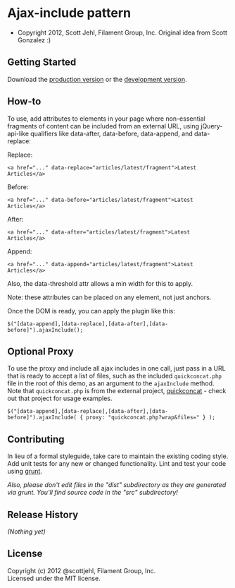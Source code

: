 # Ajax-include pattern 

* Copyright 2012, Scott Jehl, Filament Group, Inc. Original idea from Scott Gonzalez :)

## Getting Started
Download the [production version][min] or the [development version][max].

[min]: https://raw.github.com/filamentgroup/ajaxInclude/master/dist/ajaxInclude.min.js
[max]: https://raw.github.com/filamentgroup/ajaxInclude/master/dist/ajaxInclude.js

## How-to
To use, add attributes to elements in your page where non-essential fragments of content can be included from an external URL, using jQuery-api-like qualifiers like data-after, data-before, data-append, and data-replace:

Replace:

    <a href="..." data-replace="articles/latest/fragment">Latest Articles</a>

Before:

    <a href="..." data-before="articles/latest/fragment">Latest Articles</a>

After:

    <a href="..." data-after="articles/latest/fragment">Latest Articles</a>

Append:

    <a href="..." data-append="articles/latest/fragment">Latest Articles</a>


Also, the data-threshold attr allows a min width for this to apply.

Note: these attributes can be placed on any element, not just anchors.


Once the DOM is ready, you can apply the plugin like this: 

    $("[data-append],[data-replace],[data-after],[data-before]").ajaxInclude();
	

## Optional Proxy

To use the proxy and include all ajax includes in one call, just pass in a URL that is ready to accept a list of files, such as the included `quickconcat.php` file in the root of this demo, as an argument to the `ajaxInclude` method. Note that `quickconcat.php` is from the external project, [quickconcat](https://github.com/filamentgroup/quickconcat) - check out that project for usage examples.

    $("[data-append],[data-replace],[data-after],[data-before]").ajaxInclude( { proxy: "quickconcat.php?wrap&files=" } );
	
## Contributing
In lieu of a formal styleguide, take care to maintain the existing coding style. Add unit tests for any new or changed functionality. Lint and test your code using [grunt](https://github.com/cowboy/grunt).

_Also, please don't edit files in the "dist" subdirectory as they are generated via grunt. You'll find source code in the "src" subdirectory!_

## Release History
_(Nothing yet)_

## License
Copyright (c) 2012 @scottjehl, Filament Group, Inc.  
Licensed under the MIT license.